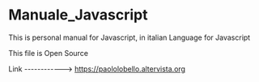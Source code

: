 # Manuale_Javascript

This is personal manual for Javascript, in italian Language for Javascript

This file is Open Source

Link ------------> https://paololobello.altervista.org
